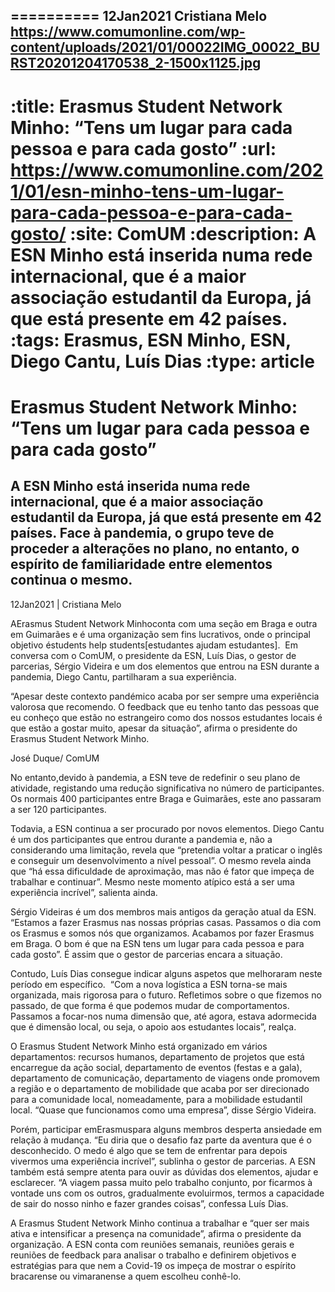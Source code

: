 
==========
12Jan2021
Cristiana Melo
https://www.comumonline.com/wp-content/uploads/2021/01/00022IMG_00022_BURST20201204170538_2-1500x1125.jpg
---
:title: Erasmus Student Network Minho: “Tens um lugar para cada pessoa e para cada gosto”
:url: https://www.comumonline.com/2021/01/esn-minho-tens-um-lugar-para-cada-pessoa-e-para-cada-gosto/
:site: ComUM
:description: A ESN Minho está inserida numa rede internacional, que é a maior associação estudantil da Europa, já que está presente em 42 países.
:tags: Erasmus, ESN Minho, ESN, Diego Cantu, Luís Dias
:type: article
==========


# **Erasmus Student Network Minho: “Tens um lugar para cada pessoa e para cada gosto”**

## A ESN Minho está inserida numa rede internacional, que é a maior associação estudantil da Europa, já que está presente em 42 países. Face à pandemia, o grupo teve de proceder a alterações no plano, no entanto, o espírito de familiaridade entre elementos continua o mesmo.

12Jan2021 | Cristiana Melo

AErasmus Student Network Minhoconta com uma seção em Braga e outra em Guimarães e é uma organização sem fins lucrativos, onde o principal objetivo éstudents help students[estudantes ajudam estudantes].  Em conversa com o ComUM, o presidente da ESN, Luís Dias, o gestor de parcerias, Sérgio Videira e um dos elementos que entrou na ESN durante a pandemia, Diego Cantu, partilharam a sua experiência.

“Apesar deste contexto pandémico acaba por ser sempre uma experiência valorosa que recomendo. O feedback que eu tenho tanto das pessoas que eu conheço que estão no estrangeiro como dos nossos estudantes locais é que estão a gostar muito, apesar da situação”, afirma o presidente do Erasmus Student Network Minho.

José Duque/ ComUM

No entanto,devido à pandemia, a ESN teve de redefinir o seu plano de atividade, registando uma redução significativa no número de participantes. Os normais 400 participantes entre Braga e Guimarães, este ano passaram a ser 120 participantes.

Todavia, a ESN continua a ser procurado por novos elementos. Diego Cantu é um dos participantes que entrou durante a pandemia e, não a considerando uma limitação, revela que “pretendia voltar a praticar o inglês e conseguir um desenvolvimento a nível pessoal”. O mesmo revela ainda que “há essa dificuldade de aproximação, mas não é fator que impeça de trabalhar e continuar”. Mesmo neste momento atípico está a ser uma experiência incrível”, salienta ainda.

Sérgio Videiras é um dos membros mais antigos da geração atual da ESN. “Estamos a fazer Erasmus nas nossas próprias casas. Passamos o dia com os Erasmus e somos nós que organizamos. Acabamos por fazer Erasmus em Braga. O bom é que na ESN tens um lugar para cada pessoa e para cada gosto”. É assim que o gestor de parcerias encara a situação.

Contudo, Luís Dias consegue indicar alguns aspetos que melhoraram neste período em específico.  “Com a nova logística a ESN torna-se mais organizada, mais rigorosa para o futuro. Refletimos sobre o que fizemos no passado, de que forma é que podemos mudar de comportamentos. Passamos a focar-nos numa dimensão que, até agora, estava adormecida que é dimensão local, ou seja, o apoio aos estudantes locais”, realça.

O Erasmus Student Network Minho está organizado em vários departamentos: recursos humanos, departamento de projetos que está encarregue da ação social, departamento de eventos (festas e a gala), departamento de comunicação, departamento de viagens onde promovem a região e o departamento de mobilidade que acaba por ser direcionado para a comunidade local, nomeadamente, para a mobilidade estudantil local. “Quase que funcionamos como uma empresa”, disse Sérgio Videira.

Porém, participar emErasmuspara alguns membros desperta ansiedade em relação à mudança. “Eu diria que o desafio faz parte da aventura que é o desconhecido. O medo é algo que se tem de enfrentar para depois vivermos uma experiência incrível”, sublinha o gestor de parcerias. A ESN também está sempre atenta para ouvir as dúvidas dos elementos, ajudar e esclarecer. “A viagem passa muito pelo trabalho conjunto, por ficarmos à vontade uns com os outros, gradualmente evoluirmos, termos a capacidade de sair do nosso ninho e fazer grandes coisas”, confessa Luís Dias.

A Erasmus Student Network Minho continua a trabalhar e “quer ser mais ativa e intensificar a presença na comunidade”, afirma o presidente da organização. A ESN conta com reuniões semanais, reuniões gerais e reuniões de feedback para analisar o trabalho e definirem objetivos e estratégias para que nem a Covid-19 os impeça de mostrar o espírito bracarense ou vimaranense a quem escolheu conhê-lo.

